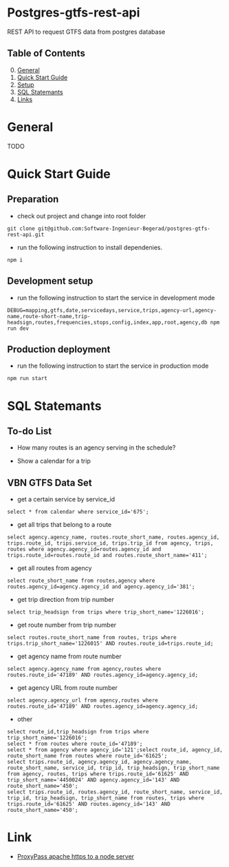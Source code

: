 # Postgres-gtfs-rest-api
REST API to request GTFS data from postgres database

## Table of Contents
0. [General](#General)
1. [Quick Start Guide](#Quick-Start-Guide)
2. [Setup](doc/setup.md)
3. [SQL Statemants](#SQL-Statements)
4. [Links](#Links)

# General

TODO

# Quick Start Guide

## Preparation

* check out project and change into root folder
```
git clone git@github.com:Software-Ingenieur-Begerad/postgres-gtfs-rest-api.git
```

* run the following instruction to install dependenies.
```
npm i
```

## Development setup

* run the following instruction to start the service in development mode
```
DEBUG=mapping,gtfs,date,servicedays,service,trips,agency-url,agency-name,route-short-name,trip-headsign,routes,frequencies,stops,config,index,app,root,agency,db npm run dev
```

## Production deployment

* run the following instruction to start the service in production mode
```
npm run start
```

# SQL Statemants

## To-do List

* How many routes is an agency serving in the schedule?

* Show a calendar for a trip

## VBN GTFS Data Set

* get a certain service by service_id
```
select * from calendar where service_id='675';
```

* get all trips that belong to a route
```
select agency.agency_name, routes.route_short_name, routes.agency_id, trips.route_id, trips.service_id, trips.trip_id from agency, trips, routes where agency.agency_id=routes.agency_id and trips.route_id=routes.route_id and routes.route_short_name='411';
```

* get all routes from agency

```
select route_short_name from routes,agency where routes.agency_id=agency.agency_id and agency.agency_id='381';
```

* get trip direction from trip number

```
select trip_headsign from trips where trip_short_name='1226016';
```

* get route number from trip number

```
select routes.route_short_name from routes, trips where trips.trip_short_name='1226015' AND routes.route_id=trips.route_id;
```

* get agency name from route number

```
select agency.agency_name from agency,routes where routes.route_id='47189' AND routes.agency_id=agency.agency_id;
```

* get agency URL from route number

```
select agency.agency_url from agency,routes where routes.route_id='47189' AND routes.agency_id=agency.agency_id;
```

* other

```
select route_id,trip_headsign from trips where trip_short_name='1226016';
select * from routes where route_id='47189';
select * from agency where agency_id='121';select route_id, agency_id, route_short_name from routes where route_id='61625';
select trips.route_id, agency.agency_id, agency.agency_name, route_short_name, service_id, trip_id, trip_headsign, trip_short_name from agency, routes, trips where trips.route_id='61625' AND trip_short_name='4450024' AND agency.agency_id='143' AND route_short_name='450';
select trips.route_id, routes.agency_id, route_short_name, service_id, trip_id, trip_headsign, trip_short_name from routes, trips where trips.route_id='61625' AND routes.agency_id='143' AND route_short_name='450';
```

# Link

* [ProxyPass apache https to a node server](https://stackoverflow.com/questions/34865193/proxypass-apache-https-to-a-node-server)
